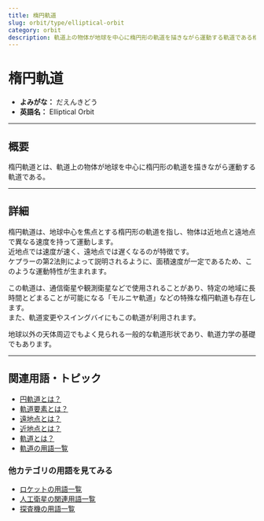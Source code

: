 ```yaml
---
title: 楕円軌道
slug: orbit/type/elliptical-orbit
category: orbit
description: 軌道上の物体が地球を中心に楕円形の軌道を描きながら運動する軌道である楕円軌道の意味・定義・内容について解説します．
---
```


# 楕円軌道

- **よみがな：** だえんきどう  
- **英語名：** Elliptical Orbit  

---

## 概要

楕円軌道とは、軌道上の物体が地球を中心に楕円形の軌道を描きながら運動する軌道である。  

---

## 詳細

楕円軌道は、地球中心を焦点とする楕円形の軌道を指し、物体は近地点と遠地点で異なる速度を持って運動します。  
近地点では速度が速く、遠地点では遅くなるのが特徴です。  
ケプラーの第2法則によって説明されるように、面積速度が一定であるため、このような運動特性が生まれます。  

この軌道は、通信衛星や観測衛星などで使用されることがあり、特定の地域に長時間とどまることが可能になる「モルニヤ軌道」などの特殊な楕円軌道も存在します。  
また、軌道変更やスイングバイにもこの軌道が利用されます。  

地球以外の天体周辺でもよく見られる一般的な軌道形状であり、軌道力学の基礎でもあります。  

---

## 関連用語・トピック

- [円軌道とは？](docs/orbit/type/circular-orbit)
- [軌道要素とは？](docs/orbit/mechanics/orbital-elements)
- [遠地点とは？](docs/orbit/mechanics/apogee)
- [近地点とは？](docs/orbit/mechanics/perigee)
- [軌道とは？](docs/orbit/orbit)
- [軌道の用語一覧](docs/category/orbit)

### 他カテゴリの用語を見てみる
- [ロケットの用語一覧](docs/category/rocket)
- [人工衛星の関連用語一覧](docs/category/satellite)
- [探査機の用語一覧](docs/category/explorer)
